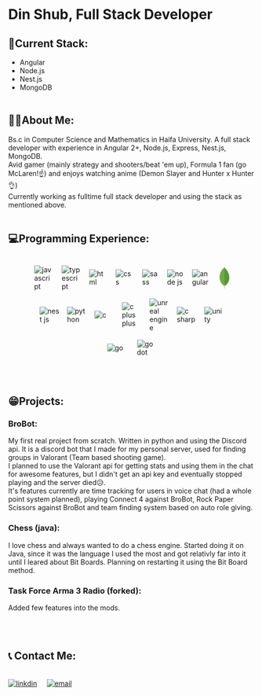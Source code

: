 # Din Shub, Full Stack Developer
 
## 💪Current Stack:
- Angular
- Node.js
- Nest.js
- MongoDB
<br/><br/>
## 👨‍💻About Me:
Bs.c in Computer Science and Mathematics in Haifa University. A full stack developer with experience in Angular 2+, Node.js, Express, Nest.js, MongoDB.\
Avid gamer (mainly strategy and shooters/beat 'em up), Formula 1 fan (go McLaren!☝️) and enjoys watching anime (Demon Slayer and Hunter x Hunter👌)\
Currently working as fulltime full stack developer and using the stack as mentioned above.
<br/><br/>
## 💻Programming Experience:
<div style="display:flex;flex-direction:row;align-items:center;justify-content:center;gap:1rem;flex-wrap:wrap;padding: 1rem 3rem">
<img alt="javascript" src="https://www.freepnglogos.com/uploads/javascript-png/javascript-vector-logo-yellow-png-transparent-javascript-vector-12.png" width="40px" />
<img alt="typescript" src="https://www.svgrepo.com/show/354478/typescript-icon.svg" width="40px" />
<img alt="html" src="https://cdn-icons-png.flaticon.com/512/732/732212.png" width="38px" />
<img alt="css" src="https://cdn4.iconfinder.com/data/icons/iconsimple-programming/512/css-512.png" width="38px" />
<img alt="sass" src="https://cdn-icons-png.flaticon.com/512/5968/5968358.png" width="35px" />
<img alt="node js" src="https://iconape.com/wp-content/files/nm/371209/svg/371209.svg" width="35px" />
<img alt="angular" src="https://angular.io/assets/images/logos/angular/angular.svg" width="40px"/>
<img alt="mongodb" src="./mongo.webp" width="20px"/>
<img alt="nest js" src="https://camo.githubusercontent.com/5f54c0817521724a2deae8dedf0c280a589fd0aa9bffd7f19fa6254bb52e996a/68747470733a2f2f6e6573746a732e636f6d2f696d672f6c6f676f2d736d616c6c2e737667" width="40px"/>
<img alt="python" src="https://cdn.icon-icons.com/icons2/112/PNG/512/python_18894.png" width="40px"/>
<img alt="c" src="https://cdn.icon-icons.com/icons2/2415/PNG/512/c_original_logo_icon_146611.png" width="40px"/>
<img alt="c plus plus" src="https://cdn-icons-png.flaticon.com/512/6132/6132222.png" width="40px"/>
<img alt="unreal engine" src="https://cdn.icon-icons.com/icons2/2389/PNG/512/unreal_engine_logo_icon_144771.png" width="40px"/>
<img alt="c sharp" src="https://user-images.githubusercontent.com/74430503/178512870-f58e1b32-b738-4949-a566-be513f28d439.png" width="40px"/>
<img alt="unity" src="https://cdn.icon-icons.com/icons2/2389/PNG/512/unity_logo_icon_144772.png" width="40px"/>
<img alt="go" src="https://cdn.icon-icons.com/icons2/2699/PNG/512/golang_logo_icon_171073.png" width="45px"/>
<img alt="godot" src="https://upload.wikimedia.org/wikipedia/commons/thumb/6/6a/Godot_icon.svg/600px-Godot_icon.svg.png?20170822201738" width="40px"/>

 
</div><br/><br/>

## 😁Projects:
### BroBot:
My first real project from scratch. Written in python and using the Discord api. It is a discord bot that I made for my personal server, used for finding groups in Valorant (Team based shooting game).\
I planned to use the Valorant api for getting stats and using them in the chat for awesome features, but I didn't get an api key and eventually stopped playing and the server died😥.\
It's features currently are time tracking for users in voice chat (had a whole point system planned), playing Connect 4 against BroBot, Rock Paper Scissors against BroBot and team finding system based on auto role giving.

### Chess (java):
I love chess and always wanted to do a chess engine. Started doing it on Java, since it was the language I used the most and got relativly far into it until I leared about Bit Boards. Planning on restarting it using the Bit Board method.

### Task Force Arma 3 Radio (forked):
Added few features into the mods.

<br/><br/>

## 📞 Contact Me:
<br/>
<a href="https://www.linkedin.com/in/din-shub-317393239/"><img alt="linkdin" src="https://cdn-icons-png.flaticon.com/512/174/174857.png" width="40px"/></a>
<a href="mailto:din.shub199@gmail.com"><img alt="email" src="https://upload.wikimedia.org/wikipedia/commons/thumb/8/8c/Gmail_Icon_%282013-2020%29.svg/512px-Gmail_Icon_%282013-2020%29.svg.png?20220204194709" style="margin-left:1rem;margin-bottom:0.15rem;" width="50px"/></a>

